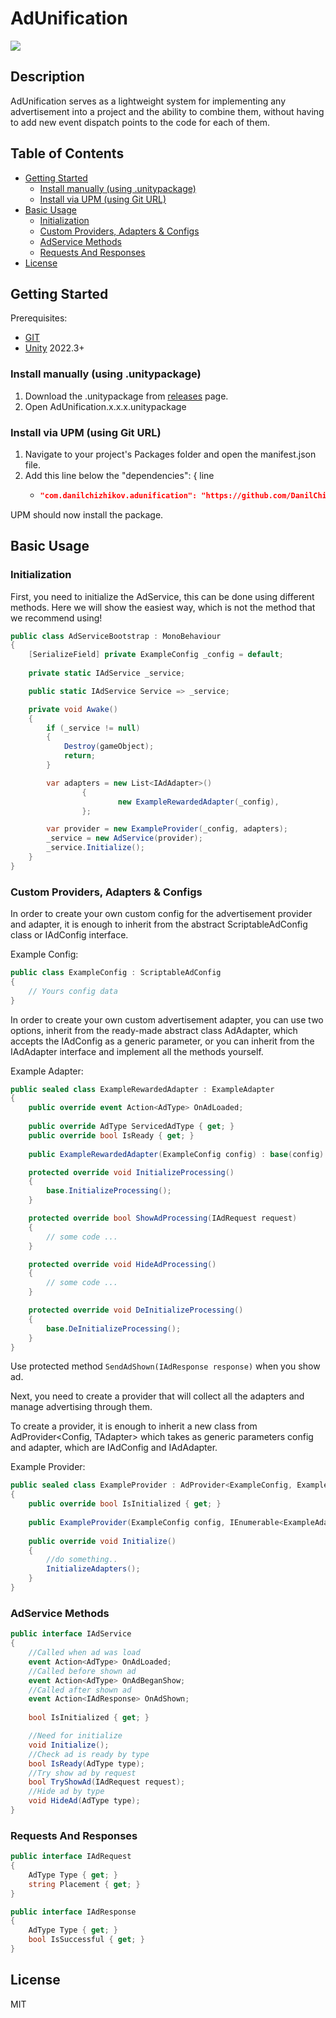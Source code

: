 # AdUnification
![](https://img.shields.io/badge/unity-2022.3+-000.svg)

## Description
AdUnification serves as a lightweight system for implementing any advertisement into a project and the ability to combine them,
without having to add new event dispatch points to the code for each of them.

## Table of Contents
- [Getting Started](#Getting-Started)
    - [Install manually (using .unitypackage)](#Install-manually-(using-.unitypackage))
    - [Install via UPM (using Git URL)](#Install-via-UPM-(using-Git-URL))
- [Basic Usage](#Basic-Usage)
    - [Initialization](#Initialization)
    - [Custom Providers, Adapters & Configs](#Custom-Providers,-Adapters-&-Configs)
    - [AdService Methods](#AdService-Methods)
    - [Requests And Responses](#Requests-And-Responses)
- [License](#License)

## Getting Started
Prerequisites:
- [GIT](https://git-scm.com/downloads)
- [Unity](https://unity.com/releases/editor/archive) 2022.3+

### Install manually (using .unitypackage)
1. Download the .unitypackage from [releases](https://github.com/DanilChizhikov/AdUnification/releases/) page.
2. Open AdUnification.x.x.x.unitypackage

### Install via UPM (using Git URL)
1. Navigate to your project's Packages folder and open the manifest.json file.
2. Add this line below the "dependencies": { line
    - ```json title="Packages/manifest.json"
      "com.danilchizhikov.adunification": "https://github.com/DanilChizhikov/AdUnification.git?path=Assets/AdUnification",
      ```
UPM should now install the package.

## Basic Usage

### Initialization
First, you need to initialize the AdService, this can be done using different methods.
Here we will show the easiest way, which is not the method that we recommend using!
```csharp
public class AdServiceBootstrap : MonoBehaviour
{
    [SerializeField] private ExampleConfig _config = default;
    
    private static IAdService _service;

    public static IAdService Service => _service;

    private void Awake()
    {
        if (_service != null)
        {
            Destroy(gameObject);
            return;
        }

        var adapters = new List<IAdAdapter>()
                {
                        new ExampleRewardedAdapter(_config),
                };

        var provider = new ExampleProvider(_config, adapters);
        _service = new AdService(provider);
        _service.Initialize();
    }
}
```

### Custom Providers, Adapters & Configs
In order to create your own custom config for the advertisement provider and adapter,
it is enough to inherit from the abstract ScriptableAdConfig class or IAdConfig interface.

Example Config:
```csharp
public class ExampleConfig : ScriptableAdConfig
{
    // Yours config data
}
```

In order to create your own custom advertisement adapter, you can use two options,
inherit from the ready-made abstract class AdAdapter<TConfig>, which accepts the IAdConfig as a generic parameter,
or you can inherit from the IAdAdapter interface and implement all the methods yourself.

Example Adapter:
```csharp
public sealed class ExampleRewardedAdapter : ExampleAdapter
{
    public override event Action<AdType> OnAdLoaded;
    
    public override AdType ServicedAdType { get; }
    public override bool IsReady { get; }
    
    public ExampleRewardedAdapter(ExampleConfig config) : base(config) { }

    protected override void InitializeProcessing()
    {
        base.InitializeProcessing();
    }

    protected override bool ShowAdProcessing(IAdRequest request)
    {
        // some code ...
    }

    protected override void HideAdProcessing()
    {
        // some code ...
    }

    protected override void DeInitializeProcessing()
    {
        base.DeInitializeProcessing();
    }
}
```

Use protected method ```SendAdShown(IAdResponse response)``` when you show ad.

Next, you need to create a provider that will collect all the adapters and manage advertising through them.

To create a provider, it is enough to inherit a new class from AdProvider<Config, TAdapter> which takes as generic parameters config and adapter, which are IAdConfig and IAdAdapter.

Example Provider:
```csharp
public sealed class ExampleProvider : AdProvider<ExampleConfig, ExampleAdapter>
{
    public override bool IsInitialized { get; }
    
    public ExampleProvider(ExampleConfig config, IEnumerable<ExampleAdapter> adapters) : base(config, adapters) { }
    
    public override void Initialize()
    {
        //do something..
        InitializeAdapters();
    }
}
```

### AdService Methods

```csharp
public interface IAdService
{
    //Called when ad was load
    event Action<AdType> OnAdLoaded;
    //Called before shown ad
    event Action<AdType> OnAdBeganShow;
    //Called after shown ad
    event Action<IAdResponse> OnAdShown;
    
    bool IsInitialized { get; }

    //Need for initialize
    void Initialize();
    //Check ad is ready by type
    bool IsReady(AdType type);
    //Try show ad by request
    bool TryShowAd(IAdRequest request);
    //Hide ad by type
    void HideAd(AdType type);
}
```

### Requests And Responses
```csharp
public interface IAdRequest
{
    AdType Type { get; }
    string Placement { get; }
}
```
```csharp
public interface IAdResponse
{
    AdType Type { get; }
    bool IsSuccessful { get; }
}
```

## License

MIT